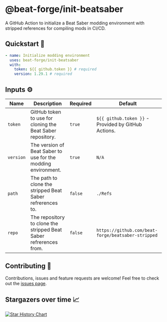 # @beat-forge/init-beatsaber

A GitHub Action to initialize a Beat Saber modding environment with stripped references for compiling mods in CI/CD.

## Quickstart 🚀

```yaml
- name: Initialize modding environment
  uses: beat-forge/init-beatsaber
  with:
    token: ${{ github.token }} # required
    version: 1.29.1 # required
```

## Inputs ⚙️

| Name      | Description                                                       | Required | Default                                             |
| --------- | ----------------------------------------------------------------- | -------- | --------------------------------------------------- |
| `token`   | GitHub token to use for cloning the Beat Saber repository.        | `true`   | `${{ github.token }}` - Provided by GitHub Actions. |
| `version` | The version of Beat Saber to use for the modding environment.     | `true`   | `N/A`                                               |
| `path`    | The path to clone the stripped Beat Saber refrerences to.         | `false`  | `./Refs`                                            |
| `repo`    | The repository to clone the stripped Beat Saber refrerences from. | `false`  | `https://github.com/beat-forge/beatsaber-stripped`  |

## Contributing 🤝

Contributions, issues and feature requests are welcome! Feel free to check out the [issues page](https://github.com/beat-forge/init-beatsaber/issues).

## Stargazers over time 📈

<a href="https://star-history.com/#beat-forge/init-beatsaber&Date">
  <picture>
    <source media="(prefers-color-scheme: dark)" srcset="https://api.star-history.com/svg?repos=beat-forge/init-beatsaber&type=Date&theme=dark" />
    <source media="(prefers-color-scheme: light)" srcset="https://api.star-history.com/svg?repos=beat-forge/init-beatsaber&type=Date" />
    <img alt="Star History Chart" src="https://api.star-history.com/svg?repos=beat-forge/init-beatsaber&type=Date" />
  </picture>
</a>
